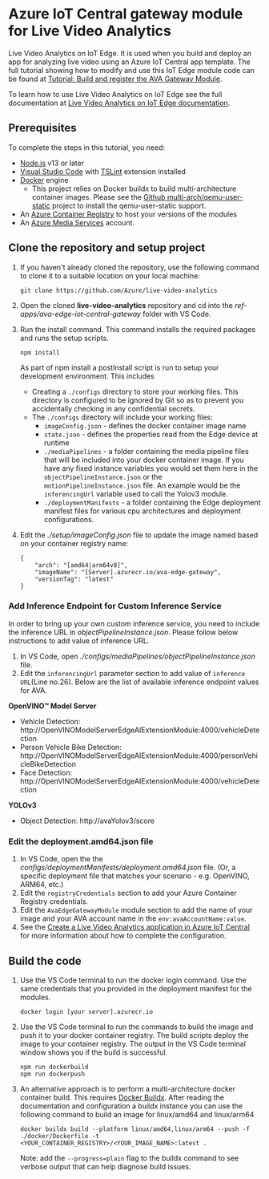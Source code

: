 # Azure IoT Central gateway module for Live Video Analytics
Live Video Analytics on IoT Edge. It is used when you build and deploy an app for analyzing live video using an Azure IoT Central app template. The full tutorial showing how to modify and use this IoT Edge module code can be found at [Tutorial: Build and register the AVA Gateway Module](https://docs.microsoft.com/azure/iot-central/retail/tutorial-video-analytics-build-module).

To learn how to use Live Video Analytics on IoT Edge see the full documentation at [Live Video Analytics on IoT Edge documentation](https://docs.microsoft.com/en-us/azure/media-services/live-video-analytics-edge/).

## Prerequisites
To complete the steps in this tutorial, you need:
* [Node.js](https://nodejs.org/en/download/) v13 or later
* [Visual Studio Code](https://code.visualstudio.com/Download) with [TSLint](https://marketplace.visualstudio.com/items?itemName=ms-vscode.vscode-typescript-tslint-plugin) extension installed
* [Docker](https://www.docker.com/products/docker-desktop) engine
  * This project relies on Docker buildx to build multi-architecture container images. Please see the [Github multi-arch/qemu-user-static](https://github.com/multiarch/qemu-user-static) project to install the qemu-user-static support.
* An [Azure Container Registry](https://docs.microsoft.com/azure/container-registry/) to host your versions of the modules
* An [Azure Media Services](https://docs.microsoft.com/azure/media-services/) account.

## Clone the repository and setup project
1. If you haven't already cloned the repository, use the following command to clone it to a suitable location on your local machine:
    ```
    git clone https://github.com/Azure/live-video-analytics
    ```

1. Open the cloned **live-video-analytics** repository and cd into the *ref-apps/ava-edge-iot-central-gateway* folder with VS Code.

1. Run the install command. This command installs the required packages and runs the setup scripts.
   ```
   npm install
   ```
   As part of npm install a postInstall script is run to setup your development environment. This includes  
   * Creating a `./configs` directory to store your working files. This directory is configured to be ignored by Git so as to prevent you accidentally checking in any confidential secrets.
   * The `./configs` directory will include your working files:
     * `imageConfig.json` - defines the docker container image name
     * `state.json` - defines the properties read from the Edge device at runtime
     * `./mediaPipelines` - a folder containing the media pipeline files that will be included into your docker container image. If you have any fixed instance variables you would set them here in the `objectPipelineInstance.json` or the `motionPipelineInstance.json` file. An example would be the `inferencingUrl` variable used to call the Yolov3 module.
     * `./deploymentManifests` - a folder containing the Edge deployment manifest files for various cpu architectures and deployment configurations.

1. Edit the *./setup/imageConfig.json* file to update the image named based on your container registry name:
    ```
    {
        "arch": "[amd64|arm64v8]",
        "imageName": "[Server].azurecr.io/ava-edge-gateway",
        "versionTag": "latest"
    }
    ```

### Add Inference Endpoint for Custom Inference Service
In order to bring up your own custom inference service, you need to include the inference URL in *objectPipelineInstance.json*. Please follow below instructions to add value of inference URL.
1. In VS Code, open *./configs/mediaPipelines/objectPipelineInstance.json* file.
2. Edit the `inferencingUrl` parameter section to add value of `inference URL`(Line no.26). Below are the list of available inference endpoint values for AVA.

**OpenVINO™ Model Server**
- Vehicle Detection: http://OpenVINOModelServerEdgeAIExtensionModule:4000/vehicleDetection 
- Person Vehicle Bike Detection: http://OpenVINOModelServerEdgeAIExtensionModule:4000/personVehicleBikeDetection 
- Face Detection: http://OpenVINOModelServerEdgeAIExtensionModule:4000/vehicleDetection   

**YOLOv3**
- Object Detection: http://avaYolov3/score


### Edit the deployment.amd64.json file
1. In VS Code, open the the *configs/deploymentManifests/deployment.amd64.json* file. (Or, a specific deployment file that matches your scenario - e.g. OpenVINO, ARM64, etc.)
1. Edit the `registryCredentials` section to add your Azure Container Registry credentials.
1. Edit the `AvaEdgeGatewayModule` module section to add the name of your image and your AVA account name in the `env:avaAccountName:value`.
1. See the [Create a Live Video Analytics application in Azure IoT Central](https://docs.microsoft.com/azure/iot-central/retail/tutorial-video-analytics-create-app) for more information about how to complete the configuration.

## Build the code
1. Use the VS Code terminal to run the docker login command. Use the same credentials that you provided in the deployment manifest for the modules.
    ```
    docker login [your server].azurecr.io
    ```

1. Use the VS Code terminal to run the commands to build the image and push it to your docker container registry. The build scripts deploy the image to your container registry. The output in the VS Code terminal window shows you if the build is successful.
    ```
    npm run dockerbuild
    npm run dockerpush
    ```

1. An alternative approach is to perform a multi-architecture docker container build. This requires [Docker Buildx](https://docs.docker.com/buildx/working-with-buildx/). After reading the documentation and configuration a buildx instance you can use the following command to build an image for linux/amd64 and linux/arm64
   ```
   docker buildx build --platform linux/amd64,linux/arm64 --push -f ./docker/Dockerfile -t <YOUR_CONTAINER_REGISTRY>/<YOUR_IMAGE_NAME>:latest .
   ```
   Note: add the `--progress=plain` flag to the buildx command to see verbose output that can help diagnose build issues.
